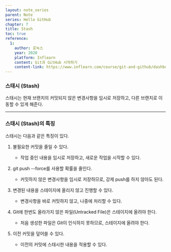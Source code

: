 ```yaml
---
layout: note_series
parent: Note
series: Hello GitHub
chapter: 7
title: Stash
toc: true
reference:
  1: 
    author: 호눅스
    year: 2020
    platform: Inflearn
    content: Git과 GitHub 시작하기
    content-link: https://www.inflearn.com/course/git-and-github/dashboard
---
```


### 스태시 (Stash)

스태시는 현재 브랜치의 커밋되지 않은 변경사항을 임시로 저장하고, 다른 브랜치로 이동할 수 있게 해준다.

---

### 스태시 (Stash)의 특징

스태시는 다음과 같은 특징이 있다.

1. 불필요한 커밋을 줄일 수 있다.
    - 작업 중인 내용을 임시로 저장하고, 새로운 작업을 시작할 수 있다.

2. git push --force를 사용할 확률을 줄인다.
    - 커밋하지 않은 변경사항을 임시로 저장하므로, 강제 push를 하지 않아도 된다.

3. 변경된 내용을 스테이지에 올리지 않고 진행할 수 있다.
    - 변경사항을 바로 커밋하지 않고, 나중에 처리할 수 있다.

4. Git에 한번도 올라가지 않은 파일(Untracked File)은 스테이지에 올려야 한다.
    - 처음 생성한 파일은 Git이 인식하지 못하므로, 스테이지에 올려야 한다.

5. 이전 커밋을 덮어쓸 수 있다.
    - 이전의 커밋에 스태시한 내용을 적용할 수 있다.
